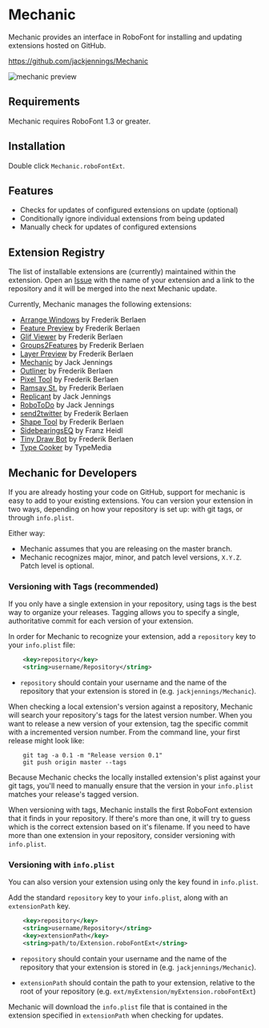 Mechanic
========

Mechanic provides an interface in RoboFont for installing and updating extensions hosted on GitHub.

https://github.com/jackjennings/Mechanic

![mechanic preview](http://ja.ckjennin.gs/public/images/Mechanic-preview.png)

Requirements
------------

Mechanic requires RoboFont 1.3 or greater.

Installation
------------

Double click `Mechanic.roboFontExt`.

Features
--------

* Checks for updates of configured extensions on update (optional)
* Conditionally ignore individual extensions from being updated
* Manually check for updates of configured extensions

Extension Registry
------------------

The list of installable extensions are (currently) maintained within the extension. Open an [Issue](https://github.com/jackjennings/Mechanic/issues) with the name of your extension and a link to the repository and it will be merged into the next Mechanic update.

Currently, Mechanic manages the following extensions:

* [Arrange Windows](https://github.com/typemytype/RoboFontExtensions) by Frederik Berlaen
* [Feature Preview](https://github.com/typemytype/RoboFontExtensions) by Frederik Berlaen
* [Glif Viewer](https://github.com/typemytype/RoboFontExtensions) by Frederik Berlaen
* [Groups2Features](https://github.com/typemytype/RoboFontExtensions) by Frederik Berlaen
* [Layer Preview](https://github.com/typemytype/RoboFontExtensions) by Frederik Berlaen
* [Mechanic](https://github.com/jackjennings/Mechanic) by Jack Jennings
* [Outliner](https://github.com/typemytype/RoboFontExtensions) by Frederik Berlaen
* [Pixel Tool](https://github.com/typemytype/RoboFontExtensions) by Frederik Berlaen
* [Ramsay St.](https://github.com/typemytype/RoboFontExtensions) by Frederik Berlaen
* [Replicant](https://github.com/jackjennings/Replicant) by Jack Jennings
* [RoboToDo](https://github.com/jackjennings/RoboToDo) by Jack Jennings
* [send2twitter](https://github.com/typemytype/RoboFontExtensions) by Frederik Berlaen
* [Shape Tool](https://github.com/typemytype/RoboFontExtensions) by Frederik Berlaen
* [SidebearingsEQ](https://github.com/franzheidl/SidebearingsEQ) by Franz Heidl
* [Tiny Draw Bot](https://github.com/typemytype/RoboFontExtensions) by Frederik Berlaen
* [Type Cooker](https://github.com/typemytype/RoboFontExtensions) by TypeMedia

Mechanic for Developers
-----------------------

If you are already hosting your code on GitHub, support for mechanic is easy to add to your existing extensions. You can version your extension in two ways, depending on how your repository is set up: with git tags, or through `info.plist`.

Either way:
* Mechanic assumes that you are releasing on the master branch.
* Mechanic recognizes major, minor, and patch level versions, `X.Y.Z`. Patch level is optional.

### Versioning with Tags (recommended)

If you only have a single extension in your repository, using tags is the best way to organize your releases. Tagging allows you to specify a single, authoritative commit for each version of your extension.

In order for Mechanic to recognize your extension, add a `repository` key to your `info.plist` file:

```xml
	<key>repository</key>
	<string>username/Repository</string>
```

* `repository` should contain your username and the name of the repository that your extension is stored in (e.g. `jackjennings/Mechanic`).

When checking a local extension's version against a repository, Mechanic will search your repository's tags for the latest version number. When you want to release a new version of your extension, tag the specific commit with a incremented version number. From the command line, your first release might look like:

```
	git tag -a 0.1 -m "Release version 0.1"
	git push origin master --tags
```

Because Mechanic checks the locally installed extension's plist against your git tags, you'll need to manually ensure that the version in your `info.plist` matches your release's tagged version. 

When versioning with tags, Mechanic installs the first RoboFont extension that it finds in your repository. If there's more than one, it will try to guess which is the correct extension based on it's filename. If you need to have more than one extension in your repository, consider versioning with `info.plist`.

### Versioning with `info.plist`

You can also version your extension using only the key found in `info.plist`.

Add the standard `repository` key to your `info.plist`, along with an `extensionPath` key.

```xml
	<key>repository</key>
	<string>username/Repository</string>
	<key>extensionPath</key>
	<string>path/to/Extension.roboFontExt</string>
```

* `repository` should contain your username and the name of the repository that your extension is stored in (e.g. `jackjennings/Mechanic`).

* `extensionPath` should contain the path to your extension, relative to the root of your repository (e.g. `ext/myExtension/myExtension.roboFontExt`)

Mechanic will download the `info.plist` file that is contained in the extension specified in `extensionPath` when checking for updates.
